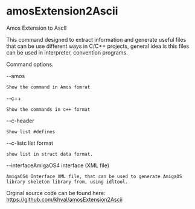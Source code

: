 # amosExtension2Ascii

Amos Extension to AscII

This command designed to extract information and generate useful files that can be use 
different ways in C/C++ projects, general idea is this files can be used in interpreter, convention programs.

Command options.

--amos

	Show the command in Amos fomrat

--c++

	Show the commands in c++ format

--c-header

	Show list #defines

--c-listc list format

	show list in struct data format.

--interfaceAmigaOS4 interface (XML file)

	AmigaOS4 Interface XML file, that can be used to generate AmigaOS library skeleton library from, using idltool.

Orginal source code can be found here:
https://github.com/khval/amosExtension2Ascii

